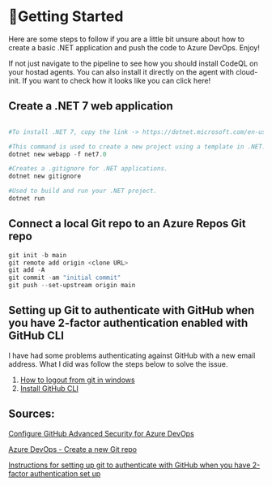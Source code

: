 # 🚀Getting Started
Here are some steps to follow if you are a little bit unsure about how to create a basic .NET application and push the code to Azure DevOps. Enjoy!

If not just navigate to the pipeline to see how you should install CodeQL on your hostad agents. You can also install it directly on the agent with cloud-init. If you want to check how it looks like you can click here!

## Create a .NET 7 web application
```powershell

#To install .NET 7, copy the link -> https://dotnet.microsoft.com/en-us/download/dotnet/7.0

#This command is used to create a new project using a template in .NET.
dotnet new webapp -f net7.0

#Creates a .gitignore for .NET applications.
dotnet new gitignore

#Used to build and run your .NET project.
dotnet run

```
## Connect a local Git repo to an Azure Repos Git repo
```powershell
git init -b main
git remote add origin <clone URL> 
git add -A
git commit -am "initial commit"
git push --set-upstream origin main
```

## Setting up Git to authenticate with GitHub when you have 2-factor authentication enabled with GitHub CLI
I have had some problems authenticating against GitHub with a new email address. What I did was follow the steps below to solve the issue.

1. [How to logout from git in windows](https://medium.com/@devesu/how-to-logout-from-git-in-windows-e17c66fe9ca8)
2. [Install GitHub CLI](https://docs.github.com/en/get-started/getting-started-with-git/caching-your-github-credentials-in-git#platform-windows)


## Sources:
[Configure GitHub Advanced Security for Azure DevOps](https://learn.microsoft.com/en-us/azure/devops/repos/security/configure-github-advanced-security-features?view=azure-devops&tabs=yaml)

[Azure DevOps - Create a new Git repo](https://learn.microsoft.com/en-us/azure/devops/repos/git/creatingrepo?view=azure-devops&tabs=command-line)

[Instructions for setting up git to authenticate with GitHub when you have 2-factor authentication set up](https://gist.github.com/ateucher/4634038875263d10fb4817e5ad3d332f)
